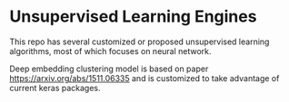 # Unsupervised Learning Engines
This repo has several customized or proposed unsupervised learning algorithms, most of which focuses on neural network.

Deep embedding clustering model is based on paper https://arxiv.org/abs/1511.06335 and is customized to take advantage of current keras packages.
